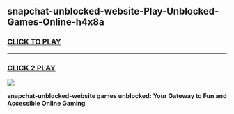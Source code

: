 
## snapchat-unblocked-website-Play-Unblocked-Games-Online-h4x8a
<h3>
<a href="https://premium76.site?title=snapchat-unblocked-website&ref=25A">CLICK TO PLAY</a></h3>
<hr>

<h3>
<a href="https://premium76.site?title=snapchat-unblocked-website&ref=25A">CLICK 2 PLAY</a>
  
</h3>

<a href="https://premium76.site?title=snapchat-unblocked-website&ref=25A"><img src="https://clearcache.store/games.png"></a>


**snapchat-unblocked-website games unblocked: Your Gateway to Fun and Accessible Online Gaming**
